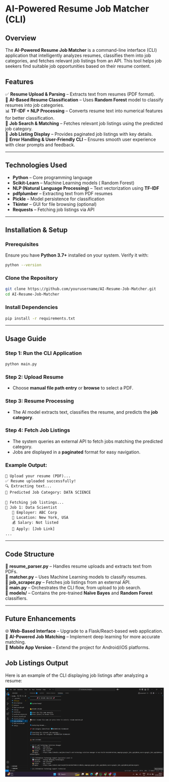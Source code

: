 # AI-Powered Resume Job Matcher (CLI)

## Overview
The **AI-Powered Resume Job Matcher** is a command-line interface (CLI) application that intelligently analyzes resumes, classifies them into job categories, and fetches relevant job listings from an API. This tool helps job seekers find suitable job opportunities based on their resume content.

## Features
✅ **Resume Upload & Parsing** – Extracts text from resumes (PDF format).  
🤖 **AI-Based Resume Classification** – Uses **Random Forest** model to classify resumes into job categories.  
📊 **TF-IDF + NLP Processing** – Converts resume text into numerical features for better classification.  
📝 **Job Search & Matching** – Fetches relevant job listings using the predicted job category.  
📌 **Job Listing Display** – Provides paginated job listings with key details.  
🎯 **Error Handling & User-Friendly CLI** – Ensures smooth user experience with clear prompts and feedback.  

---

## Technologies Used
- **Python** – Core programming language
- **Scikit-Learn** – Machine Learning models ( Random Forest)
- **NLP (Natural Language Processing)** – Text vectorization using **TF-IDF**
- **pdfplumber** – Extracting text from PDF resumes
- **Pickle** – Model persistence for classification
- **Tkinter** – GUI for file browsing (optional)
- **Requests** – Fetching job listings via API

---

## Installation & Setup
### Prerequisites
Ensure you have **Python 3.7+** installed on your system. Verify it with:
```sh
python --version
```

### Clone the Repository
```sh
git clone https://github.com/yourusername/AI-Resume-Job-Matcher.git
cd AI-Resume-Job-Matcher
```

### Install Dependencies
```sh
pip install -r requirements.txt
```

---

## Usage Guide
### Step 1: Run the CLI Application
```sh
python main.py
```

### Step 2: Upload Resume
- Choose **manual file path entry** or **browse** to select a PDF.

### Step 3: Resume Processing
- The AI model extracts text, classifies the resume, and predicts the **job category**.

### Step 4: Fetch Job Listings
- The system queries an external API to fetch jobs matching the predicted category.
- Jobs are displayed in a **paginated** format for easy navigation.

### Example Output:
```
📂 Upload your resume (PDF)...
✅ Resume uploaded successfully!
🔍 Extracting text...
📌 Predicted Job Category: DATA SCIENCE

🔎 Fetching job listings...
💼 Job 1: Data Scientist
   🏢 Employer: ABC Corp
   📍 Location: New York, USA
   💰 Salary: Not listed
   🔗 Apply: [Job Link]
...
```

---

## Code Structure
📂 **resume_parser.py** – Handles resume uploads and extracts text from PDFs.  
📂 **matcher.py** – Uses Machine Learning models to classify resumes.  
📂 **job_scraper.py** – Fetches job listings from an external API.  
📂 **main.py** – Orchestrates the CLI flow, from upload to job search.  
📂 **models/** – Contains the pre-trained **Naïve Bayes** and **Random Forest** classifiers.  

---

## Future Enhancements
🌐 **Web-Based Interface** – Upgrade to a Flask/React-based web application.  
🤖 **AI-Powered Job Matching** – Implement deep learning for more accurate matching.  
📱 **Mobile App Version** – Extend the project for Android/iOS platforms.  

## Job Listings Output

Here is an example of the CLI displaying job listings after analyzing a resume:

![Job Listings Output](screenshot.png)






